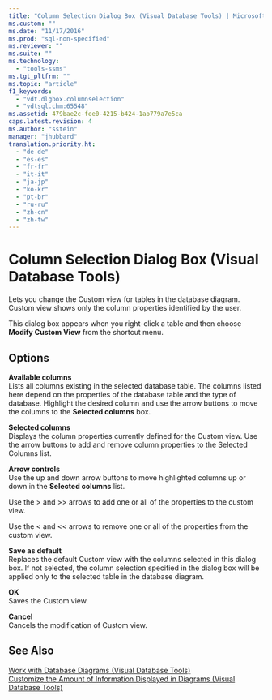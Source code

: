 ```yaml
---
title: "Column Selection Dialog Box (Visual Database Tools) | Microsoft Docs"
ms.custom: ""
ms.date: "11/17/2016"
ms.prod: "sql-non-specified"
ms.reviewer: ""
ms.suite: ""
ms.technology: 
  - "tools-ssms"
ms.tgt_pltfrm: ""
ms.topic: "article"
f1_keywords: 
  - "vdt.dlgbox.columnselection"
  - "vdtsql.chm:65548"
ms.assetid: 479bae2c-fee0-4215-b424-1ab779a7e5ca
caps.latest.revision: 4
ms.author: "sstein"
manager: "jhubbard"
translation.priority.ht: 
  - "de-de"
  - "es-es"
  - "fr-fr"
  - "it-it"
  - "ja-jp"
  - "ko-kr"
  - "pt-br"
  - "ru-ru"
  - "zh-cn"
  - "zh-tw"
---
```

# Column Selection Dialog Box (Visual Database Tools)
Lets you change the Custom view for tables in the database diagram. Custom view shows only the column properties identified by the user.  
  
This dialog box appears when you right-click a table and then choose **Modify Custom View** from the shortcut menu.  
  
## Options  
**Available columns**  
Lists all columns existing in the selected database table. The columns listed here depend on the properties of the database table and the type of database. Highlight the desired column and use the arrow buttons to move the columns to the **Selected columns** box.  
  
**Selected columns**  
Displays the column properties currently defined for the Custom view. Use the arrow buttons to add and remove column properties to the Selected Columns list.  
  
**Arrow controls**  
Use the up and down arrow buttons to move highlighted columns up or down in the **Selected columns** list.  
  
Use the > and >> arrows to add one or all of the properties to the custom view.  
  
Use the < and << arrows to remove one or all of the properties from the custom view.  
  
**Save as default**  
Replaces the default Custom view with the columns selected in this dialog box. If not selected, the column selection specified in the dialog box will be applied only to the selected table in the database diagram.  
  
**OK**  
Saves the Custom view.  
  
**Cancel**  
Cancels the modification of Custom view.  
  
## See Also  
[Work with Database Diagrams &#40;Visual Database Tools&#41;](../ssms/work-with-database-diagrams--visual-database-tools-.md)  
[Customize the Amount of Information Displayed in Diagrams &#40;Visual Database Tools&#41;](../ssms/31bb6772-7974-4329-bca0-c16d5875483d.md)  
  
